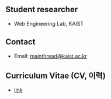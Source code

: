 ## Student researcher
- Web Engineering Lab, KAIST

## Contact
- Email: mainthread@kaist.ac.kr

## Curriculum Vitae (CV, 이력)
- [link](https://drive.google.com/file/d/1eTdvyE5TaUCooopwRN5PNcNMpdMtBFD2/view?usp=sharing)



<!--
**eo4929/eo4929** is a ✨ _special_ ✨ repository because its `README.md` (this file) appears on your GitHub profile.

Here are some ideas to get you started:

- 🔭 I’m currently working on ...
- 🌱 I’m currently learning ...
- 👯 I’m looking to collaborate on ...
- 🤔 I’m looking for help with ...
- 💬 Ask me about ...
- 📫 How to reach me: ...
- 😄 Pronouns: ...
- ⚡ Fun fact: ...
-->

